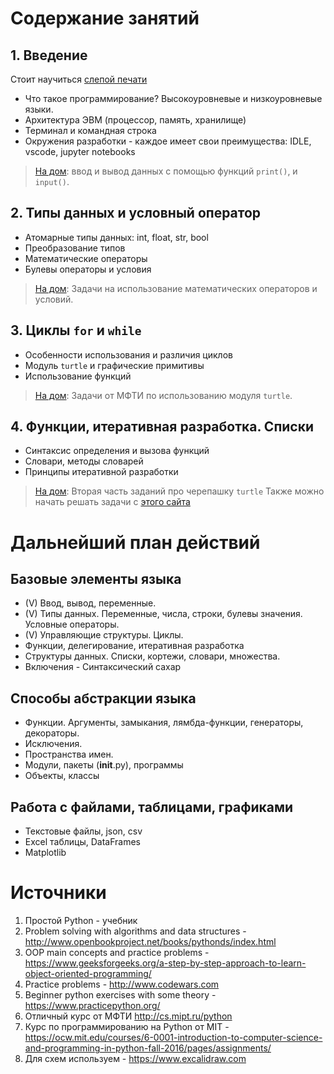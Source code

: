 # Содержание занятий

## 1. Введение
Стоит научиться [слепой печати](https://www.keybr.com)

* Что такое программирование? Высокоуровневые и низкоуровневые языки.
* Архитектура ЭВМ (процессор, память, хранилище)
* Терминал и командная строка
* Окружения разработки - каждое имеет свои преимущества: IDLE, vscode, jupyter notebooks

> [На дом](https://github.com/vvihorev/TinyBootcamp/blob/main/practice/1_input_output.md): ввод и вывод данных с помощью функций `print()`, и `input()`.


## 2. Типы данных и условный оператор
* Атомарные типы данных: int, float, str, bool
* Преобразование типов
* Математические операторы
* Булевы операторы и условия

> [На дом](https://github.com/vvihorev/TinyBootcamp/blob/main/practice/2_datatypes_conditions.md): Задачи на использование математических операторов и условий.


## 3. Циклы `for` и `while`
* Особенности использования и различия циклов
* Модуль `turtle` и графические примитивы
* Использование функций

> [На дом](http://cs.mipt.ru/python/lessons/lab2.html#o2-s): Задачи от МФТИ по использованию модуля `turtle`.

## 4. Функции, итеративная разработка. Списки
* Синтаксис определения и вызова функций
* Словари, методы словарей
* Принципы итеративной разработки

> [На дом](http://cs.mipt.ru/python/lessons/lab3.html): Вторая часть заданий про черепашку `turtle`
> Также можно начать решать задачи с [этого сайта](https://www.practicepython.org/)

# Дальнейший план действий

## Базовые элементы языка 
- (V) Ввод, вывод, переменные.
- (V) Типы данных. Переменные, числа, строки, булевы значения. Условные операторы.
- (V) Управляющие структуры. Циклы.
- Функции, делегирование, итеративная разработка
- Структуры данных. Списки, кортежи, словари, множества.
- Включения - Синтаксический сахар

## Способы абстракции языка
- Функции. Аргументы, замыкания, лямбда-функции, генераторы, декораторы.
- Исключения.
- Пространства имен.
- Модули, пакеты (__init__.py), программы
- Объекты, классы

## Работа с файлами, таблицами, графиками
- Текстовые файлы, json, csv
- Excel таблицы, DataFrames
- Matplotlib


# Источники 
1. Простой Python - учебник
2. Problem solving with algorithms and data structures - http://www.openbookproject.net/books/pythonds/index.html
3. OOP main concepts and practice problems - https://www.geeksforgeeks.org/a-step-by-step-approach-to-learn-object-oriented-programming/
4. Practice problems - http://www.codewars.com
5. Beginner python exercises with some theory - https://www.practicepython.org/
6. Отличный курс от МФТИ http://cs.mipt.ru/python
7. Курс по программированию на Python от MIT - https://ocw.mit.edu/courses/6-0001-introduction-to-computer-science-and-programming-in-python-fall-2016/pages/assignments/
8. Для схем используем - https://www.excalidraw.com
